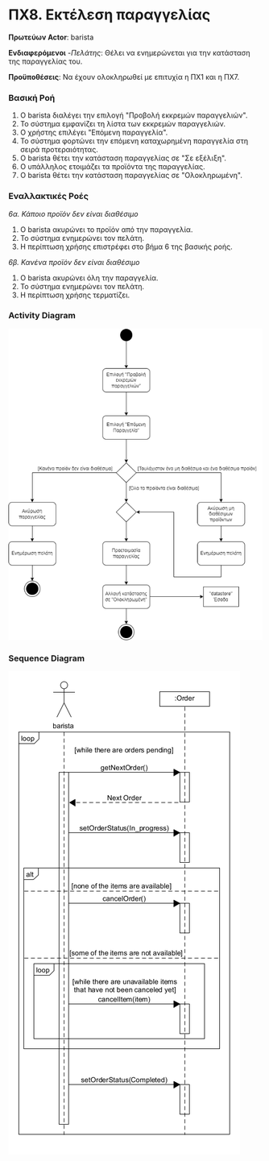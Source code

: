 # ΠΧ8. Εκτέλεση παραγγελίας

**Πρωτεύων Actor**: barista

**Ενδιαφερόμενοι**
-_Πελάτης_: Θέλει να ενημερώνεται για την κατάσταση της παραγγελίας του.

**Προϋποθέσεις**: Να έχουν ολοκληρωθεί με επιτυχία η ΠΧ1 και η ΠΧ7.

### Βασική Ροή
1. Ο barista διαλέγει την επιλογή "Προβολή εκκρεμών παραγγελιών".
2. Το σύστημα εμφανίζει τη λίστα των εκκρεμών παραγγελιών.
3. Ο χρήστης επιλέγει "Eπόμενη παραγγελία".
4. Το σύστημα φορτώνει την επόμενη καταχωρημένη παραγγελία στη σειρά προτεραιότητας.
5. Ο barista  θέτει την κατάσταση παραγγελίας σε "Σε εξέλιξη".
6. O υπάλληλος ετοιμάζει τα προϊόντα της παραγγελίας.
7. Ο barista θέτει την κατάσταση παραγγελίας σε "Ολοκληρωμένη".


### Εναλλακτικές Ροές

*6α. Κάποιο προϊόν δεν είναι διαθέσιμο*
1. Ο barista ακυρώνει το προϊόν από την παραγγελία.
2. Το σύστημα ενημερώνει τον πελάτη.
3. Η περίπτωση χρήσης επιστρέφει στο βήμα 6 της βασικής ροής.

*6β. Κανένα προϊόν δεν είναι διαθέσιμο*
1. Ο barista ακυρώνει όλη την παραγγελία.
2. Το σύστημα ενημερώνει τον πελάτη.
3. Η περίπτωση χρήσης τερματίζει.

### Activity Diagram
![ΠΧ8 - Διάγραμμα Δραστηριότητας](../markdown/uml/requirements/activity-process-order.png)

### Sequence Diagram
![ΠΧ8 - Διάγραμμα Ακολουθίας](uml/requirements/sequence-process-order.png)
